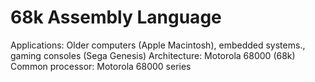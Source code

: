 # 68k Assembly Language

Applications: Older computers (Apple Macintosh), embedded systems., gaming consoles (Sega Genesis)
Architecture: Motorola 68000 (68k)
Common processor: Motorola 68000 series